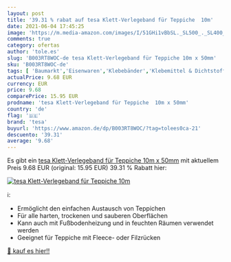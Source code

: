 ```yaml
---
layout: post
title: '39.31 % rabat auf tesa Klett-Verlegeband für Teppiche  10m'
date: 2021-06-04 17:45:25
image: 'https://m.media-amazon.com/images/I/51GHi1vBbSL._SL500_._SL400_.jpg'
comments: true
category: ofertas
author: 'tole.es'
slug: 'B003RT8WOC-de tesa Klett-Verlegeband für Teppiche 10m x 50mm'
sku: 'B003RT8WOC-de'
tags: [ 'Baumarkt','Eisenwaren','Klebebänder','Klebemittel & Dichtstoffe','Teppichklebebänder','tesa', ]
actualPrice: 9.68 EUR
currency: EUR
price: 9.68
comparePrice: 15.95 EUR
prodname: 'tesa Klett-Verlegeband für Teppiche  10m x 50mm'
country: 'de'
flag: '🇩🇪'
brand: 'tesa'
buyurl: 'https://www.amazon.de/dp/B003RT8WOC/?tag=tolees0ca-21'
descuento: '39.31'
average: '9.68'
---
```


Es gibt ein [tesa Klett-Verlegeband für Teppiche  10m x 50mm](https://www.amazon.de/dp/B003RT8WOC/?tag=tolees0ca-21) mit aktuellem Preis 9.68 EUR (original: 15.95 EUR) 39.31 % Rabatt hier:

[![tesa Klett-Verlegeband für Teppiche  10m](https://m.media-amazon.com/images/I/51GHi1vBbSL._SL500_._SL400_.jpg)](https://www.amazon.de/dp/B003RT8WOC/?tag=tolees0ca-21)

ℹ️:

- Ermöglicht den einfachen Austausch von Teppichen
- Für alle harten, trockenen und sauberen Oberflächen
- Kann auch mit Fußbodenheizung und in feuchten Räumen verwendet werden
- Geeignet für Teppiche mit Fleece- oder Filzrücken

[🛒 kauf es hier!!](https://www.amazon.de/dp/B003RT8WOC/?tag=tolees0ca-21)

